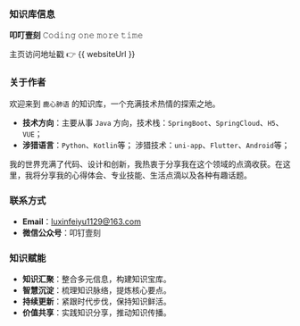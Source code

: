 <script setup>
const websiteUrl = window.location.origin+import.meta.env.BASE_URL;
</script>

### 知识库信息

**叩叮壹刻** 𝙲𝚘𝚍𝚒𝚗𝚐 𝚘𝚗𝚎 𝚖𝚘𝚛𝚎 𝚝𝚒𝚖𝚎

主页访问地址戳 👉 <a :href="websiteUrl" target="_self"> {{ websiteUrl }} </a>

### 关于作者

欢迎来到 `鹿心肺语` 的知识库，一个充满技术热情的探索之地。

- **技术方向**：主要从事 `Java` 方向，技术栈：`SpringBoot`、`SpringCloud`、`H5`、`VUE`；
- **涉猎语言**：`Python`、`Kotlin`等； 涉猎技术：`uni-app`、`Flutter`、`Android`等；

我的世界充满了代码、设计和创新，我热衷于分享我在这个领域的点滴收获。在这里，我将分享我的心得体会、专业技能、生活点滴以及各种有趣话题。

### 联系方式

- **Email**：luxinfeiyu1129@163.com
- **微信公众号**：叩钉壹刻

### 知识赋能

- **知识汇聚**：整合多元信息，构建知识宝库。
- **智慧沉淀**：梳理知识脉络，提炼核心要点。
- **持续更新**：紧跟时代步伐，保持知识鲜活。
- **价值共享**：实践知识分享，推动知识传播。